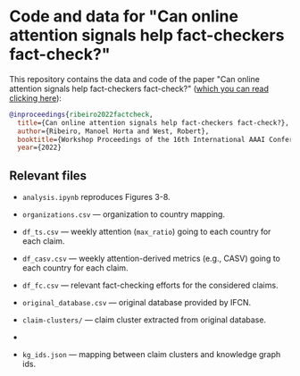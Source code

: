 # Code and data for "Can online attention signals help fact-checkers fact-check?"

This repository contains the data and code of the paper "Can online attention signals help fact-checkers fact-check?" ([which you can read clicking here](https://arxiv.org/abs/2109.09322)):
  
~~~bibtex
@inproceedings{ribeiro2022factcheck,
  title={Can online attention signals help fact-checkers fact-check?},
  author={Ribeiro, Manoel Horta and West, Robert},
  booktitle={Workshop Proceedings of the 16th International AAAI Conference on Web and Social Media (MEDIATE)},
  year={2022}
~~~

## Relevant files

- `analysis.ipynb` reproduces Figures 3-8.

- `organizations.csv` — organization to country mapping.

- `df_ts.csv` — weekly attention (`max_ratio`) going to each country for each claim.

- `df_casv.csv` — weekly attention-derived metrics (e.g., CASV) going to each country for each claim. 

- `df_fc.csv` — relevant fact-checking efforts for the considered claims.

- `original_database.csv` — original database provided by IFCN.

- `claim-clusters/` — claim cluster extracted from original database.
- 
- `kg_ids.json` — mapping between claim clusters and knowledge graph ids.